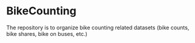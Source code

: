 # BikeCounting
The repository is to organize bike counting related datasets (bike counts, bike shares, bike on buses, etc.)
